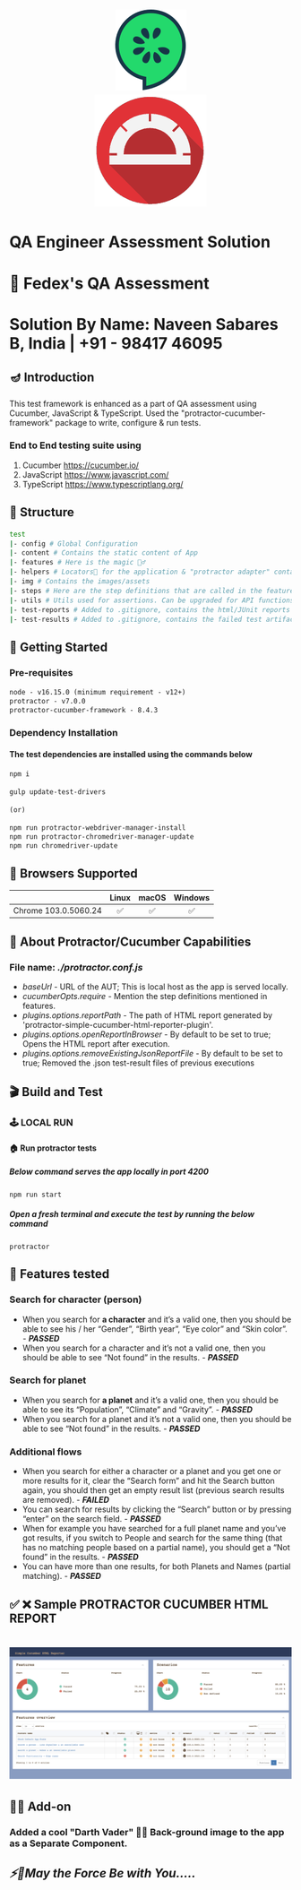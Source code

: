 <h1 align="center">
  <img src="./test/img/logo.svg" alt="">
  <br>
  <img src="./test/img/protractor.jpg" alt="">
</h1>

# QA Engineer Assessment Solution
# **🚚 Fedex's QA Assessment**
# Solution By Name: Naveen Sabares B, India | +91 - 98417 46095
## **🪔 Introduction**
This test framework is enhanced as a part of QA assessment using Cucumber, JavaScript & TypeScript. Used the "protractor-cucumber-framework" package to write, configure & run tests. 
### **End to End testing suite using**
1. Cucumber https://cucumber.io/
2. JavaScript https://www.javascript.com/
3. TypeScript https://www.typescriptlang.org/
## **📁 Structure**
```sh
test
|- config # Global Configuration
|- content # Contains the static content of App
|- features # Here is the magic 🧙‍♂️ 
|- helpers # Locators📜 for the application & "protractor adapter" contains the functions to get selectors based on id/css/xpath etc & related functions
|- img # Contains the images/assets
|- steps # Here are the step definitions that are called in the feature files
|- utils # Utils used for assertions. Can be upgraded for API functions etc. 
|- test-reports # Added to .gitignore, contains the html/JUnit reports with playwright trace
|- test-results # Added to .gitignore, contains the failed test artifacts
```
## **🤖 Getting Started**
### **Pre-requisites**
    node - v16.15.0 (minimum requirement - v12+)
    protractor - v7.0.0
    protractor-cucumber-framework - 8.4.3
### **Dependency Installation**
#### The test dependencies are installed using the commands below
    npm i
    
    gulp update-test-drivers 
    
    (or) 
    
    npm run protractor-webdriver-manager-install
    npm run protractor-chromedriver-manager-update
    npm run chromedriver-update
## **🚀 Browsers Supported**
|          | Linux | macOS | Windows |
|   :---   | :---: | :---: | :---:   |
| Chrome <!-- GEN:chromium-version -->103.0.5060.24<!-- GEN:stop --> | :white_check_mark: | :white_check_mark: | :white_check_mark: |
## **🧰 About Protractor/Cucumber Capabilities**
### **File name:** *./protractor.conf.js*

* *baseUrl* - URL of the AUT; This is local host as the app is served locally.
* *cucumberOpts.require*  - Mention the step definitions mentioned in features.
* *plugins.options.reportPath*  - The path of HTML report generated by 'protractor-simple-cucumber-html-reporter-plugin'.
* *plugins.options.openReportInBrowser* - By default to be set to true; Opens the HTML report after execution.
* *plugins.options.removeExistingJsonReportFile* - By default to be set to true; Removed the .json test-result files of previous executions
## **🎬 Build and Test**
###  **🕹️ LOCAL RUN**
#### **🏠 Run protractor tests**
##### Below command serves the app locally in port 4200
    npm run start
##### Open a fresh terminal and execute the test by running the below command
    protractor
    
## 🎯 Features tested

### Search for character (person)
*	When you search for **a character** and it’s a valid one, then you should be able to see his / her “Gender”, “Birth year”, “Eye color” and “Skin color”. - ***PASSED***
*	When you search for a character and it’s not a valid one, then you should be able to see “Not found” in the results. - ***PASSED***

### Search for planet
*	When you search for **a planet** and it’s a valid one, then you should be able to see its “Population”, “Climate” and “Gravity”. - ***PASSED***
*	When you search for a planet and it’s not a valid one, then you should be able to see “Not found” in the results. - ***PASSED***

### Additional flows
*	When you search for either a character or a planet and you get one or more results for it, clear the “Search form” and hit the Search button again, you should then get an empty result list (previous search results are removed). - ***FAILED***
*	You can search for results by clicking the “Search” button or by pressing “enter” on the search field. - ***PASSED***
*	When for example you have searched for a full planet name and you’ve got results, if you switch to People and search for the same thing (that has no matching people based on a partial name), you should get a “Not found” in the results. - ***PASSED***
*	You can have more than one results, for both Planets and Names (partial matching). - ***PASSED***

## ✅ ❌ Sample PROTRACTOR CUCUMBER HTML REPORT

<h1 align="left">
  <img src="./test/img/protractor-cucumber-html-report.png" alt="">
</h1>

## 👨‍💻 Add-on

### Added a cool "Darth Vader" 🌌🔫 Back-ground image to the app as a Separate Component. 

## ***⚡🧙May the Force Be with You.....***